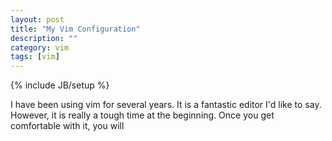```yaml
---
layout: post
title: "My Vim Configuration"
description: ""
category: vim
tags: [vim]
---
```

{% include JB/setup %}

I have been using vim for several years. It is a fantastic editor I'd like to say. However, it is really a tough time at the beginning. Once you get comfortable with it, you will
